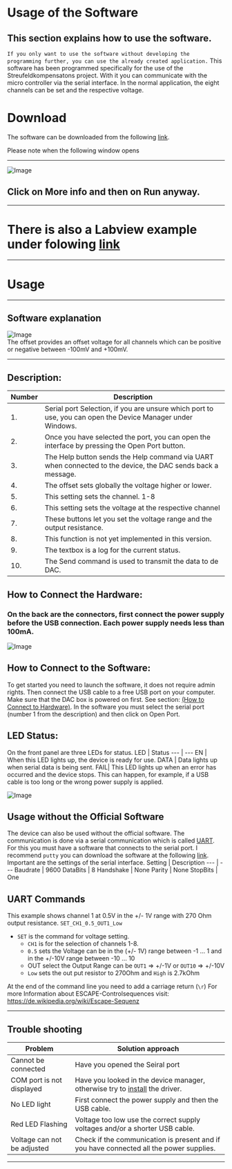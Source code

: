 # Usage of the Software
## This section explains how to use the software.
`If you only want to use the software without developing the programming further, you can use the already created application.`
This software has been programmed specifically for the use of the  Streufeldkompensatons project. With it you can communicate with the micro controller via the serial interface. In the normal application, the eight channels can be set and the respective voltage.

# Download
The software can be downloaded from the following [link][1].

Please note when the following window opens
***
![Image][2]
## Click on **More info** and then on **Run anyway**.
***
# There is also a Labview example under folowing [link][10]
***
# Usage
***
## Software explanation
![Image][3] \
The offset provides an offset voltage for all channels which can be positive or negative between -100mV and +100mV.

***
## Description:
Number | Description 
--- | ---
 1\. | Serial port Selection, if you are unsure which port to use, you can open the Device Manager under Windows. 
 2\. | Once you have selected the port, you can open the interface by pressing the Open Port button. 
 3\. | The Help button sends the Help command via UART when connected to the device, the DAC sends back a message.
 4\. | The offset sets globally the voltage higher or lower.
 5\. | This setting sets the channel. 1-8
 6\. | This setting sets the voltage at the respective channel
 7\. | These buttons let you set the voltage range and the output resistance.
 8\. | This function is not yet implemented in this version.
 9\. | The textbox is a log for the current status.
 10\. | The Send command is used to transmit the data to de DAC.

## How to Connect the Hardware:
### **On the back are the connectors, first connect the power supply before the USB connection.** Each power supply needs less than 100mA.
![Image][5]

## How to Connect to the Software:
To get started you need to launch the software, it does not require admin rights. Then connect the USB cable to a free USB port on your computer. Make sure that the DAC box is powered on first. See section: [(How to Connect to Hardware)][4].
In the software you must select the serial port (number 1 from the description) and then click on Open Port.

## LED Status:
On the front panel are three LEDs for status.
LED | Status
--- | ---
EN | When this LED lights up, the device is ready for use.
DATA | Data lights up when serial data is being sent.
FAIL| This LED lights up when an error has occurred and the device stops. This can happen, for example, if a USB cable is too long or the wrong power supply is applied.

![Image][6] 

## Usage without the Official Software
The device can also be used without the official software. The communication is done via a serial communication which is called [UART][7].  
For this you must have a software that connects to the serial port.
I recommend `putty` you can download the software at the following [link][8].
Important are the settings of the serial interface.
Setting | Description 
--- | ---
Baudrate | 9600
DataBits | 8
Handshake | None
Parity | None
StopBits | One

## UART Commands
This example shows channel 1 at 0.5V in the +/- 1V range with 270 Ohm output resistance. 
`SET_CH1_0.5_OUT1_Low` 
+ `SET` is the command for voltage setting. 
  + `CH1` is for the selection of channels 1-8. 
  + `0.5` sets the Voltage can be in the (+/- 1V) range between -1 ... 1  and in the +/-10V range between -10 ... 10 
  + OUT select the Output Range can be `OUT1` => +/-1V or `OUT10` => +/-10V
  + `Low` sets the out put resistor to 270Ohm and `High` is 2.7kOhm

At the end of the command line you need to add a carriage return (`\r`) For more Information about ESCAPE-Controlsequences visit: https://de.wikipedia.org/wiki/Escape-Sequenz

***

## Trouble shooting
Problem | Solution approach 
--- | ---
Cannot be connected | Have you opened the Seiral port
COM port is not displayed |  Have you looked in the device manager, otherwise try to [install][9] the driver. 
No LED light | First connect the power supply and then the USB cable.
Red LED Flashing | Voltage too low use the correct supply voltages and/or a shorter USB cable.
Voltage can not be adjusted | Check if the communication is present and if you have connected all the power supplies.
***



[1]:https://github.com/Krypt0pr0xy/Streufeldkompensation_Official_Software/blob/master/Streufeldkompensation_Official_Software.exe

[2]:https://github.com/Krypt0pr0xy/Streufeldkompensation_Official_Software/blob/master/WindowsprotectedyourPC.PNG

[3]:https://github.com/Krypt0pr0xy/Streufeldkompensation_Official_Software/blob/master/Official_Software.PNG

[4]:https://github.com/Krypt0pr0xy/Streufeldkompensation_Official_Software/blob/master/Usage_of_the_Software.md#how-to-connect-the-hardware

[5]:https://github.com/Krypt0pr0xy/Streufeldkompensation/blob/master/DAC-Box-backend.jpg

[6]:https://github.com/Krypt0pr0xy/Streufeldkompensation/blob/master/DAC-Box-frontend.jpg

[7]:https://de.wikipedia.org/wiki/Universal_Asynchronous_Receiver_Transmitter

[8]:https://www.putty.org/

[9]:https://ftdichip.com/products/ft230xq/

[10]:https://github.com/Krypt0pr0xy/Streufeldkompensation_Official_Software/blob/master/use_with_LABVIEW.md

